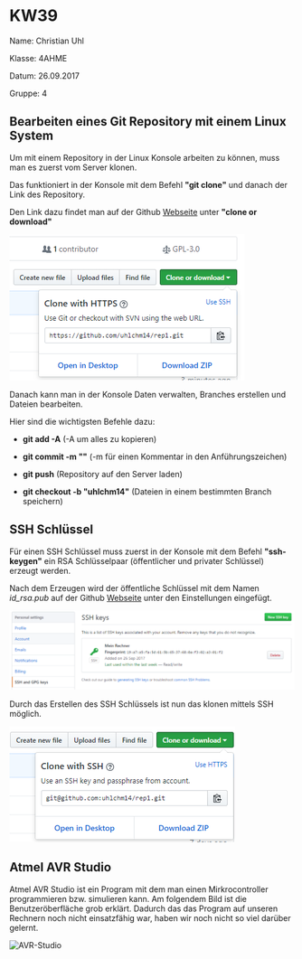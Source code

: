 
# KW39
 
Name: Christian Uhl

Klasse: 4AHME

Datum: 26.09.2017

Gruppe: 4


## Bearbeiten eines Git Repository mit einem Linux System

Um mit einem Repository in der Linux Konsole arbeiten zu können, muss man es zuerst vom Server klonen.

Das funktioniert in der Konsole mit dem Befehl **"git clone"** und danach der Link des Repository.

Den Link dazu findet man auf der Github [Webseite](github.com) unter **"clone or download"**

![cod](https://raw.githubusercontent.com/uhlchm14/rep1/master/4.PNG)

Danach kann man in der Konsole Daten verwalten, Branches erstellen und Dateien bearbeiten.

Hier sind die wichtigsten Befehle dazu:

* **git add -A** (-A um alles zu kopieren)

* **git commit -m "<Kommentar>"** (-m für einen Kommentar in den Anführungszeichen)

* **git push** (Repository auf den Server laden)

* **git checkout -b "uhlchm14"** (Dateien in einem bestimmten Branch speichern)


## SSH Schlüssel

Für einen SSH Schlüssel muss zuerst in der Konsole mit dem Befehl **"ssh-keygen"** ein RSA Schlüsselpaar (öffentlicher und privater Schlüssel) erzeugt werden.

Nach dem Erzeugen wird der öffentliche Schlüssel mit dem Namen *id_rsa.pub* auf der Github [Webseite](github.com) unter den Einstellungen eingefügt.

![SSH KEYS](https://raw.githubusercontent.com/uhlchm14/rep1/master/1.PNG)

Durch das Erstellen des SSH Schlüssels ist nun das klonen mittels SSH möglich.

![cod](https://raw.githubusercontent.com/uhlchm14/rep1/master/2.PNG)

## Atmel AVR Studio  
Atmel AVR Studio ist ein Program mit dem man einen Mirkrocontroller programmieren bzw. simulieren kann. Am folgendem Bild ist die Benutzeröberfläche grob erklärt. Dadurch das das Program auf unseren Rechnern noch nicht einsatzfähig war, haben wir noch nicht so viel darüber gelernt.

![AVR-Studio](https://maxembedded.files.wordpress.com/2011/06/avr-studio-new-project-start-screen.png)  


